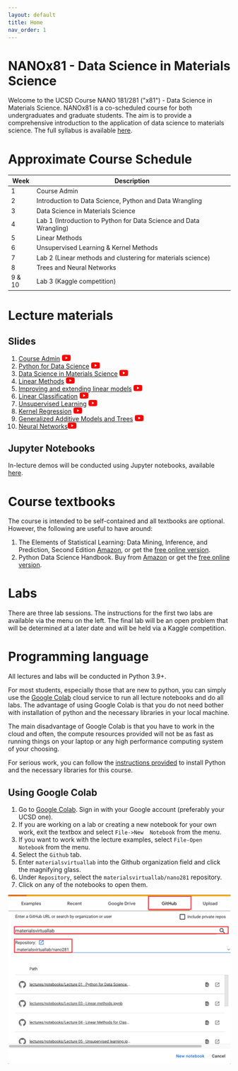 ```yaml
---
layout: default
title: Home
nav_order: 1
---
```


# NANOx81 - Data Science in Materials Science

Welcome to the UCSD Course NANO 181/281 ("x81") - Data Science in Materials Science. NANOx81 is a co-scheduled 
course for both undergraduates and graduate students. The aim is to provide a comprehensive introduction to the 
application of data science to materials science. The full syllabus is available [here](syllabus).

# Approximate Course Schedule

| Week   | Description                                                        |
|--------|--------------------------------------------------------------------|
| 1      | Course Admin                                                       |
| 2      | Introduction to Data Science, Python and Data Wrangling            |
| 3      | Data Science in Materials Science                                  |
| 4      | Lab 1 (Introduction to Python for Data Science and Data Wrangling) | 
| 5      | Linear Methods                                                     | 
| 6      | Unsupervised Learning & Kernel Methods                             | 
| 7      | Lab 2 (Linear methods and clustering for materials science)        |
| 8      | Trees and Neural Networks                                          |       
| 9 & 10 | Lab 3 (Kaggle competition)                                         |

# Lecture materials

## Slides

1. [Course Admin](assets%2Fslides%2F00-Course_Admin.pdf) <a href="https://youtu.be/sUZzoxZPOso"><img src="assets/youtube.png" alt="YouTube Video" width="20"/></a>
2. [Python for Data Science](assets%2Fslides%2F01-Python_for_Data_Science.pdf) <a href="https://youtu.be/4KO45XflPB0"><img src="assets/youtube.png" alt="YouTube Video" width="20"/></a>
3. [Data Science in Materials Science](assets%2Fslides%2F02-Introduction_to_Data_Science_in_Materials_Science.pdf) <a href="https://youtu.be/lCrOzPElNQ0"><img src="assets/youtube.png" alt="YouTube Video" width="20"/></a>
4. [Linear Methods](assets%2Fslides%2F03-Linear_Methods.pdf)  <a href="https://youtu.be/Kl-X9nq92sg"><img src="assets/youtube.png" alt="YouTube Video" width="20"/></a>
5. [Improving and extending linear models](assets%2Fslides%2F04-Improving_and_extending_linear_models.pdf) <a href="https://youtu.be/bjLn2y8350o"><img src="assets/youtube.png" alt="YouTube Video" width="20"/></a>
6. [Linear Classification](assets%2Fslides%2F05-Linear_Classification.pdf) <a href="https://youtu.be/VTcgACBUUYE"><img src="assets/youtube.png" alt="YouTube Video" width="20"/></a>
7. [Unsupervised Learning](assets%2Fslides%2F06-Unsupervised_Learning.pdf) <a href="https://youtu.be/eRI8QLCvE6o"><img src="assets/youtube.png" alt="YouTube Video" width="20"/></a>
8. [Kernel Regression](assets%2Fslides%2F07-Kernel_Regression.pdf) <a href="https://youtu.be/WJtI_jyYUKw"><img src="assets/youtube.png" alt="YouTube Video" width="20"/></a>
9. [Generalized Additive Models and Trees](assets%2Fslides%2F08-Generalized_Additive_Models_and_Trees.pdf) <a href="https://youtu.be/NfksZnuGfu4"><img src="assets/youtube.png" alt="YouTube Video" width="20"/></a>
10. [Neural Networks](assets%2Fslides%2F09-Neural_Networks.pdf)<a href="https://youtu.be/zSNe557lhR0"><img src="assets/youtube.png" alt="YouTube Video" width="20"/></a>


## Jupyter Notebooks

In-lecture demos will be conducted using Jupyter notebooks, available [here](https://github.com/materialsvirtuallab/nano281/tree/master/lectures/notebooks).

# Course textbooks

The course is intended to be self-contained and all textbooks are optional.
However, the following are useful to have around:

1. The Elements of Statistical Learning: Data Mining, Inference, and Prediction, Second Edition
   [Amazon](https://www.amazon.com/dp/0387848576/ref=cm_sw_em_r_mt_dp_U_Z8r8DbR3HMYRE),
   or get the [free online version](https://web.stanford.edu/~hastie/Papers/ESLII.pdf).
2. Python Data Science Handbook. Buy from [Amazon](https://www.amazon.com/gp/product/1491912057/ref=ppx_yo_dt_b_asin_title_o00_s00?ie=UTF8&psc=1) 
   or get the [free online version](https://jakevdp.github.io/PythonDataScienceHandbook/).

# Labs

There are three lab sessions. The instructions for the first two labs are available via the menu on the left. The 
final lab will be an open problem that will be determined at a later date and will be held via a Kaggle competition.

# Programming language

All lectures and labs will be conducted in Python 3.9+. 

For most students, especially those that are new to python, you can simply use the [Google Colab] cloud service to 
run all lecture notebooks and do all labs. The advantage of using Google Colab is that you do not need bother with 
installation of python and the necessary libraries in your local machine. 

The main disadvantage of Google Colab is that you have to work in the cloud and often, the compute resources 
provided will not be as fast as running things on your laptop or any high performance computing system of your 
choosing. 

For serious work, you can follow the [instructions provided](setup) to install Python and 
the necessary libraries for this course.

## Using Google Colab

1. Go to [Google Colab]. Sign in with your Google account (preferably your UCSD one).
2. If you are working on a lab or creating a new notebook for your own work, exit the textbox and select `File->New 
   Notebook` from the menu.
3. If you want to work with the lecture examples, select `File-Open Notebook` from the menu.
4. Select the `Github` tab.
5. Enter `materialsvirtuallab` into the Github organization field and click the magnifying glass.
6. Under `Repository`, select the `materialsvirtuallab/nano281` repository.
7. Click on any of the notebooks to open them.

![Google Colab](assets/colab.png)

[Google Colab]: https://colab.research.google.com/